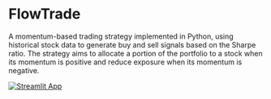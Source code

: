 # FlowTrade
A momentum-based trading strategy implemented in Python, using historical stock data to generate buy and sell signals based on the Sharpe ratio. 
The strategy aims to allocate a portion of the portfolio to a stock when its momentum is positive and reduce exposure when its momentum is negative.

[![Streamlit App](https://static.streamlit.io/badges/streamlit_badge_black_white.svg)](https://indranildutta-strattest.streamlit.app/)
